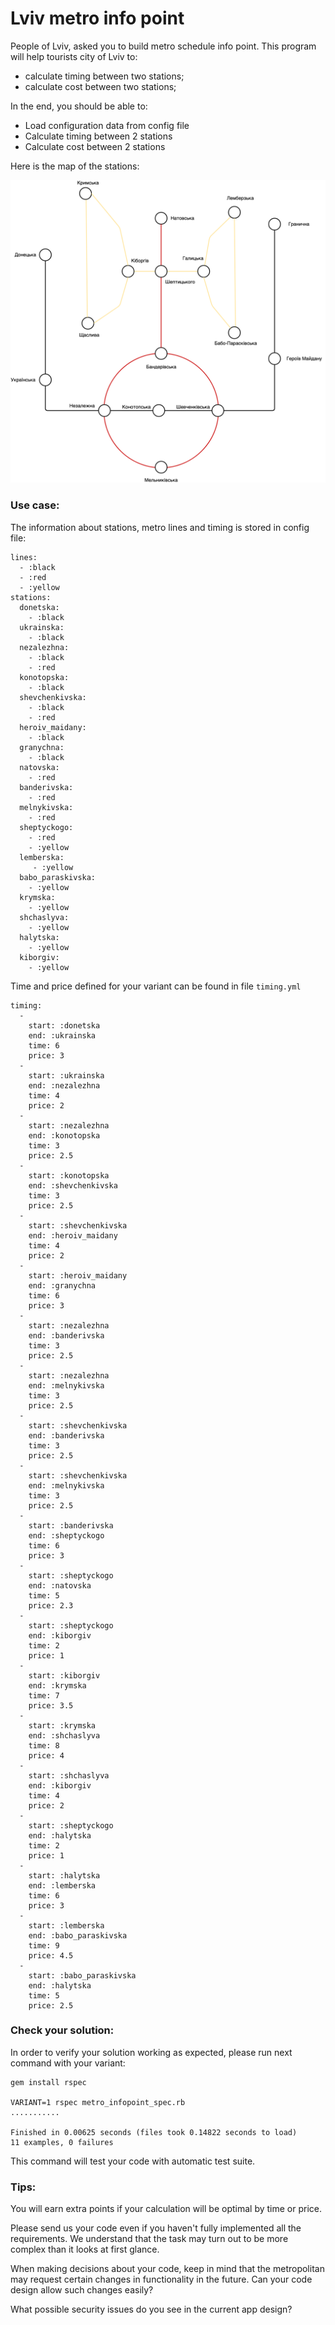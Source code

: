 # Lviv metro info point

People of Lviv, asked you to build metro schedule info point. This program will help tourists city of Lviv to:

- calculate timing between two stations;
- calculate cost between two stations;

In the end, you should be able to:

- Load configuration data from config file
- Calculate timing between 2 stations
- Calculate cost between 2 stations

Here is the map of the stations:

![Metro stations](images/Map-Pivorak-Lvivske-Metro-8825b843-59d8-4386-aa8c-5bfaffe31747.png)

### Use case:

The information about stations, metro lines and timing is stored in config file:

```
lines:
  - :black
  - :red
  - :yellow
stations:
  donetska:
    - :black
  ukrainska:
    - :black
  nezalezhna:
    - :black
    - :red
  konotopska:
    - :black
  shevchenkivska:
    - :black
    - :red
  heroiv_maidany:
    - :black
  granychna:
    - :black
  natovska:
    - :red
  banderivska:
    - :red
  melnykivska:
    - :red
  sheptyckogo:
    - :red
    - :yellow
  lemberska:
     - :yellow
  babo_paraskivska:
    - :yellow
  krymska:
    - :yellow
  shchaslyva:
    - :yellow
  halytska:
    - :yellow
  kiborgiv:
    - :yellow
```

Time and price defined for your variant can be found in file `timing.yml`

```
timing:
  -
    start: :donetska
    end: :ukrainska
    time: 6
    price: 3
  -
    start: :ukrainska
    end: :nezalezhna
    time: 4
    price: 2
  -
    start: :nezalezhna
    end: :konotopska
    time: 3
    price: 2.5
  -
    start: :konotopska
    end: :shevchenkivska
    time: 3
    price: 2.5
  -
    start: :shevchenkivska
    end: :heroiv_maidany
    time: 4
    price: 2
  -
    start: :heroiv_maidany
    end: :granychna
    time: 6
    price: 3
  -
    start: :nezalezhna
    end: :banderivska
    time: 3
    price: 2.5
  -
    start: :nezalezhna
    end: :melnykivska
    time: 3
    price: 2.5
  -
    start: :shevchenkivska
    end: :banderivska
    time: 3
    price: 2.5
  -
    start: :shevchenkivska
    end: :melnykivska
    time: 3
    price: 2.5
  -
    start: :banderivska
    end: :sheptyckogo
    time: 6
    price: 3
  -
    start: :sheptyckogo
    end: :natovska
    time: 5
    price: 2.3
  -
    start: :sheptyckogo
    end: :kiborgiv
    time: 2
    price: 1
  -
    start: :kiborgiv
    end: :krymska
    time: 7
    price: 3.5
  -
    start: :krymska
    end: :shchaslyva
    time: 8
    price: 4
  -
    start: :shchaslyva
    end: :kiborgiv
    time: 4
    price: 2
  -
    start: :sheptyckogo
    end: :halytska
    time: 2
    price: 1
  -
    start: :halytska
    end: :lemberska
    time: 6
    price: 3
  -
    start: :lemberska
    end: :babo_paraskivska
    time: 9
    price: 4.5
  -
    start: :babo_paraskivska
    end: :halytska
    time: 5
    price: 2.5
```

### Check your solution:

In order to verify your solution working as expected, please run next command with your variant:
```
gem install rspec

VARIANT=1 rspec metro_infopoint_spec.rb
...........

Finished in 0.00625 seconds (files took 0.14822 seconds to load)
11 examples, 0 failures
```

This command will test your code with automatic test suite.

### Tips:
You will earn extra points if your calculation will be optimal by time or price.

Please send us your code even if you haven't fully implemented all the requirements. We understand that the task may turn out to be more complex than it looks at first glance.

When making decisions about your code, keep in mind that the metropolitan may request certain changes in functionality in the future. Can your code design allow such changes easily?

What possible security issues do you see in the current app design?
